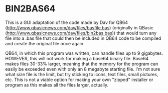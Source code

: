 # BIN2BAS64
This is a GUI adaptation of the code made by Dav for QB64 (http://www.qbasicnews.com/dav/files/basfile.bas) (originally in QBasic (http://www.qbasicnews.com/dav/files/bin2bas.bas)) that would turn any file into a .bas file that could then be included in QB64 code to be compiled and create the original file once again.

QB64, in which this program was written, can handle files up to 9 gigabytes. HOWEVER, this will not work for making a base64 binary file. Base64 makes files 30-33% larger, meaning that the memory for the program can easily be exceeded even with only an 8 megabyte starting file. I'm not sure what size file is the limit, but try sticking to icons, text files, small pictures, etc. This is not a viable option for making your own "zipped" installer or program as this makes all the files larger, actually.
